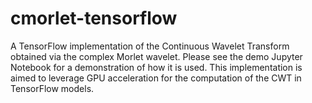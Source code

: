 # cmorlet-tensorflow

A TensorFlow implementation of the Continuous Wavelet Transform obtained via the complex Morlet wavelet. Please see the demo Jupyter Notebook for a demonstration of how it is used. This implementation is aimed to leverage GPU acceleration for the computation of the CWT in TensorFlow models.
